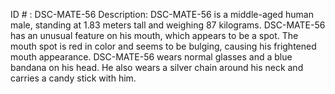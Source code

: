 ID # : DSC-MATE-56
Description: DSC-MATE-56 is a middle-aged human male, standing at 1.83 meters tall and weighing 87 kilograms. DSC-MATE-56 has an unusual feature on his mouth, which appears to be a spot. The mouth spot is red in color and seems to be bulging, causing his frightened mouth appearance. DSC-MATE-56 wears normal glasses and a blue bandana on his head. He also wears a silver chain around his neck and carries a candy stick with him. 